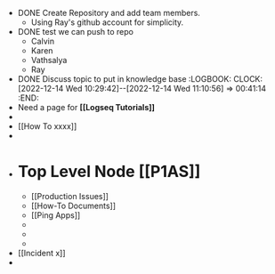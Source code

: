 - DONE Create Repository and add team members.
	- Using Ray's github account for simplicity.
- DONE test we can push to repo
	- Calvin
	- Karen
	- Vathsalya
	- Ray
- DONE Discuss topic to put in knowledge base
  :LOGBOOK:
  CLOCK: [2022-12-14 Wed 10:29:42]--[2022-12-14 Wed 11:10:56] =>  00:41:14
  :END:
- Need a page for **[[Logseq Tutorials]]**
-
- [[How To xxxx]]
-
- # Top Level Node [[P1AS]]
	- [[Production Issues]]
	- [[How-To Documents]]
	- [[Ping Apps]]
	-
	-
	-
- [[Incident x]]
-